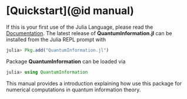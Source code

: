# [Quickstart](@id manual)

If this is your first use of the Julia Language, please read the [Documentation](https://docs.julialang.org/en/stable/). The latest release of **QuantumInformation.jl** can be installed from the Julia REPL prompt with

```julia
julia> Pkg.add("QuantumInformation.jl")
```
Package **QuantumInformation** can be loaded via

```julia
julia> using QuantumInformation
```
This manual provides a introduction explaining how use this package for
numerical computations in quantum information theory.
